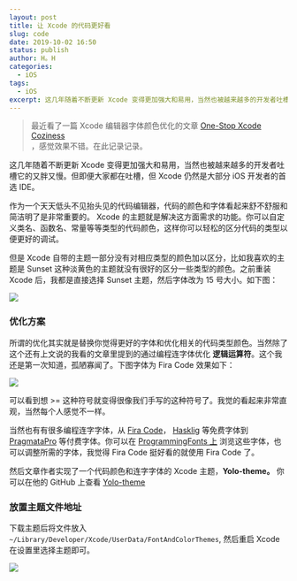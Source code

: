 ```yaml
---
layout: post
title: 让 Xcode 的代码更好看
slug: code
date: 2019-10-02 16:50
status: publish
author: H。H
categories: 
  - iOS
tags:
  - iOS
excerpt: 这几年随着不断更新 Xcode 变得更加强大和易用，当然也被越来越多的开发者吐槽它的又胖又慢。但即便大家都在吐槽，但 Xcode 仍然是大部分 iOS 开发者的首选 IDE。
---
```


> 最近看了一篇 Xcode 编辑器字体颜色优化的文章 [One-Stop Xcode Coziness](https://medium.com/flawless-app-stories/one-stop-xcode-coziness-ee8dc9c1eb8b)  
> ，感觉效果不错。在此记录记录。

这几年随着不断更新 Xcode 变得更加强大和易用，当然也被越来越多的开发者吐槽它的又胖又慢。但即便大家都在吐槽，但 Xcode 仍然是大部分 iOS 开发者的首选 IDE。

作为一个天天低头不见抬头见的代码编辑器，代码的颜色和字体看起来舒不舒服和简洁明了是非常重要的。 Xcode 的主题就是解决这方面需求的功能。你可以自定义类名、函数名、常量等等类型的代码颜色，这样你可以轻松的区分代码的类型以便更好的调试。

但是 Xcode 自带的主题一部分没有对相应类型的颜色加以区分，比如我喜欢的主题是 Sunset 这种淡黄色的主题就没有很好的区分一些类型的颜色。之前重装 Xcode 后，我都是直接选择 Sunset 主题，然后字体改为 15 号大小。如下图：

![](https://linsyorozuya.com/content/images/2019/10/-----2019-10-02---11.02.29.png)

### 优化方案

所谓的优化其实就是替换你觉得更好的字体和优化相关的代码类型颜色。当然除了这个还有上文说的我看的文章里提到的通过编程连字体优化 **逻辑运算符**。这个我还是第一次知道，孤陋寡闻了。下图字体为 Fira Code 效果如下：

![](https://linsyorozuya.com/content/images/2019/10/1_2cYOL-wejP7fU9AC8T3xzA.png)

可以看到想 >= 这种符号就变得很像我们手写的这种符号了。我觉的看起来非常直观，当然每个人感觉不一样。

当然也有有很多编程连字字体，从 [Fira Code](https://github.com/tonsky/FiraCode)， [Hasklig](https://github.com/i-tu/Hasklig) 等免费字体到 [PragmataPro](http://www.fsd.it/fonts/pragmatapro.htm) 等付费字体。你可以在 [ProgrammingFonts 上](https://github.com/ProgrammingFonts/ProgrammingFonts) 浏览这些字体，也可以调整所需的字体，我觉得 Fira Code 挺好看的就使用 Fira Code 了。

然后文章作者实现了一个代码颜色和连字字体的 Xcode 主题，**Yolo-theme。** 你可以在他的 GitHub 上查看 [Yolo-theme](https://github.com/wendyliga/yolo-theme?source=post_page-----ee8dc9c1eb8b----------------------)

### 放置主题文件地址

下载主题后将文件放入 `~/Library/Developer/Xcode/UserData/FontAndColorThemes`, 然后重启 Xcode 在设置里选择主题即可。

![](https://linsyorozuya.com/content/images/2019/10/-----2019-10-02---8.07.00.png)

